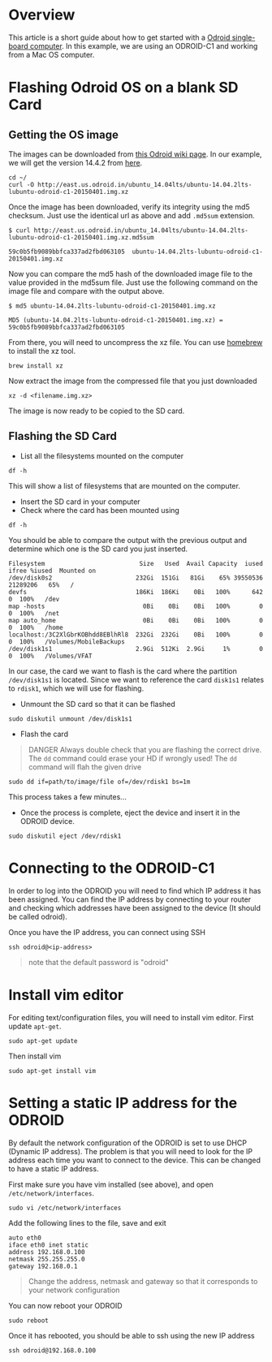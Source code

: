 # Overview
This article is a short guide about how to get started with a [Odroid single-board computer](http://www.hardkernel.com/main/main.php). In this example, we are using an ODROID-C1 and working from a Mac OS computer.  

# Flashing Odroid OS on a blank SD Card

## Getting the OS image
The images can be downloaded from [this Odroid wiki page](http://odroid.com/dokuwiki/doku.php?id=en:c1_release_linux_ubuntu). In our example, we will get the version 14.4.2 from [here](http://east.us.odroid.in/ubuntu_14.04lts/ubuntu-14.04.2lts-lubuntu-odroid-c1-20150401.img.xz).

```
cd ~/
curl -O http://east.us.odroid.in/ubuntu_14.04lts/ubuntu-14.04.2lts-lubuntu-odroid-c1-20150401.img.xz
```

Once the image has been downloaded, verify its integrity using the md5 checksum. Just use the identical url as above and add `.md5sum` extension.

```
$ curl http://east.us.odroid.in/ubuntu_14.04lts/ubuntu-14.04.2lts-lubuntu-odroid-c1-20150401.img.xz.md5sum

59c0b5fb9089bbfca337ad2fbd063105  ubuntu-14.04.2lts-lubuntu-odroid-c1-20150401.img.xz
```

Now you can compare the md5 hash of the downloaded image file to the value provided in the md5sum file. Just use the following command on the image file and compare with the output above.

```
$ md5 ubuntu-14.04.2lts-lubuntu-odroid-c1-20150401.img.xz

MD5 (ubuntu-14.04.2lts-lubuntu-odroid-c1-20150401.img.xz) = 59c0b5fb9089bbfca337ad2fbd063105
```

From there, you will need to uncompress the xz file. You can use [homebrew](http://brew.sh/) to install the xz tool.

```
brew install xz
```

Now extract the image from the compressed file that you just downloaded

```
xz -d <filename.img.xz>
```
The image is now ready to be copied to the SD card.

## Flashing the SD Card

+ List all the filesystems mounted on the computer
```
df -h
```
This will show a list of filesystems that are mounted on the computer.

+ Insert the SD card in your computer
+ Check where the card has been mounted using
```
df -h
```
You should be able to compare the output with the previous output and determine which one is the SD card you just inserted.
```
Filesystem                          Size   Used  Avail Capacity  iused    ifree %iused  Mounted on
/dev/disk0s2                       232Gi  151Gi   81Gi    65% 39550536 21289206   65%   /
devfs                              186Ki  186Ki    0Bi   100%      642        0  100%   /dev
map -hosts                           0Bi    0Bi    0Bi   100%        0        0  100%   /net
map auto_home                        0Bi    0Bi    0Bi   100%        0        0  100%   /home
localhost:/3C2XlGbrKOBhdd8EBlhRl8  232Gi  232Gi    0Bi   100%        0        0  100%   /Volumes/MobileBackups
/dev/disk1s1                       2.9Gi  512Ki  2.9Gi     1%        0        0  100%   /Volumes/VFAT
```

In our case, the card we want to flash is the card where the partition `/dev/disk1s1` is located. Since we want to reference the card `disk1s1` relates to `rdisk1`, which we will use for flashing.

+ Unmount the SD card so that it can be flashed
```
sudo diskutil unmount /dev/disk1s1
```
+ Flash the card

> DANGER Always double check that you are flashing the correct drive. The `dd` command could erase your HD if wrongly used!
The `dd` command will flah the given drive

```
sudo dd if=path/to/image/file of=/dev/rdisk1 bs=1m
```
This process takes a few minutes...

+ Once the process is complete, eject the device and insert it in the ODROID device.

```
sudo diskutil eject /dev/rdisk1
```

# Connecting to the ODROID-C1
In order to log into the ODROID you will need to find which IP address it has been assigned. You can find the IP address by connecting to your router and checking which addresses have been assigned to the device (It should be called odroid).

Once you have the IP address, you can connect using SSH

```
ssh odroid@<ip-address>
```
> note that the default password is "odroid"

# Install vim editor
For editing text/configuration files, you will need to install vim editor. First update `apt-get`.

```
sudo apt-get update
```

Then install vim
```
sudo apt-get install vim
```

# Setting a static IP address for the ODROID
By default the network configuration of the ODROID is set to use DHCP (Dynamic IP address). The problem is that you will need to look for the IP address each time you want to connect to the device. This can be changed to have a static IP address.

First make sure you have vim installed (see above), and open `/etc/network/interfaces`.

```
sudo vi /etc/network/interfaces
```

Add the following lines to the file, save and exit
```
auto eth0
iface eth0 inet static
address 192.168.0.100
netmask 255.255.255.0
gateway 192.168.0.1
```

> Change the address, netmask and gateway so that it corresponds to your network configuration

You can now reboot your ODROID

```
sudo reboot
```

Once it has rebooted, you should be able to ssh using the new IP address
```
ssh odroid@192.168.0.100
```
